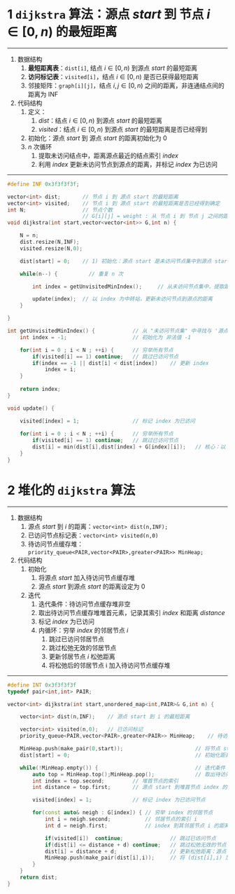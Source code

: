 # 1 `dijkstra` 算法：源点 $start$  到 节点 $i \in [0,n)$ 的最短距离
--------------------------
1) 数据结构
    1) **最短距离表**：`dist[i]`, 结点 $i \in [0,n)$ 到源点 $start$ 的最短距离
    2) **访问标记表**：`visited[i]`，结点 $i \in [0,n)$ 是否已获得最短距离
    3) 邻接矩阵：`graph[i][j]`，结点 $i,j \in [0,n)$ 之间的距离，非连通结点间的距离为 $\text{INF}$
2) 代码结构
   1) 定义：
      1) $dist$：结点 $i \in [0,n)$ 到源点 $start$ 的最短距离
      2) $visited$：结点 $i \in [0,n)$ 到源点 $start$ 的最短距离是否已经得到
   2) 初始化：源点 $start$ 到 源点 $start$ 的距离初始化为 $0$
   3) $n$ 次循环
      1) 提取未访问结点中，距离源点最近的结点索引 $index$
      2) 利用 $index$ 更新未访问节点到源点的距离，并标记 $index$ 为已访问
--------------------------
```C++
#define INF 0x3f3f3f3f;

vector<int> dist;       // 节点 i 到 源点 start 的最短距离
vector<int> visited;    // 节点 i 到 源点 start 的最短距离是否已经得到确定
int N;                  // 节点个数
                        // G[i][j] = weight : 从 节点 i 到 节点 j 之间的距离
void dijkstra(int start,vector<vector<int>> G,int n) {

    N = n;
    dist.resize(N,INF);
    visited.resize(N,0);

    dist[start] = 0;    // 1) 初始化：源点 start 是未访问节点集中到源点 start 最近的节点，且其距离为 0

    while(n--) {          // 重复 n 次

        int index = getUnvisitedMinIndex();     // 从未访问节点集中，提取距离源点最近的节点索引

        update(index);  // 以 index 为中转站，更新未访问节点到源点的距离
    }

}

int getUnvisitedMinIndex() {            // 从 "未访问节点集" 中寻找与 '源点距离最近的节点索引'
    int index = -1;                     // 初始化为 非法值 -1 

    for(int i = 0 ; i < N ; ++i) {      // 穷举所有节点
        if(visited[i] == 1) continue;   // 跳过已访问节点
        if(index == -1 || dist[i] < dist[index])    // 更新 index
            index = i;
    }
    
    return index;
}

void update() {

    visited[index] = 1;                 // 标记 index 为已访问
    
    for(int i = 0 ; i < N ; ++i) {      // 穷举所有节点
        if(visited[i] == 1) continue;   // 跳过已访问节点
        dist[i] = min(dist[i],dist[index] + G[index][i]);   // 核心：以 index 作为中转站，更新 i 到 start 的距离 
    }
}
```
# 2 堆化的 `dijkstra` 算法
--------------------------
1) 数据结构
   1) 源点 $start$ 到 $i$ 的距离：`vector<int> dist(n,INF);`
   2) 已访问节点标记表：`vector<int> visited(n,0)`
   3) 待访问节点缓存堆：`priority_queue<PAIR,vector<PAIR>,greater<PAIR>> MinHeap;`
2) 代码结构
   1) 初始化
      1) 将源点 $start$ 加入待访问节点缓存堆
      2) 源点 $start$ 到源点 $start$ 的距离设定为 $0$
   2) 迭代
      1) 迭代条件：待访问节点缓存堆非空
      2) 取出待访问节点缓存堆堆首元素，记录其索引 $index$ 和距离 $distance$
      3) 标记 $index$ 为已访问
      4) 内循环：穷举 $index$ 的邻居节点 $i$
         1) 跳过已访问邻居节点
         2) 跳过松弛无效的邻居节点
         3) 更新邻居节点 $i$ 松弛距离
         4) 将松弛后的邻居节点 i 加入待访问节点缓存堆
--------------------------
```C++
#define INT 0x3f3f3f3f
typedef pair<int,int> PAIR;

vector<int> dijkstra(int start,unordered_map<int,PAIR>& G,int n) {

    vector<int> dist(n,INF);    // 源点 start 到 i 的最短距离

    vector<int> visited(n,0);   // 已访问标记
    priority_queue<PAIR,vector<PAIR>,greater<PAIR>> MinHeap;    // 待访问节点缓存堆

    MinHeap.push(make_pair(0,start));                       // 将节点 start 加入待访问节点缓存堆
    dist[start] = 0;                                        // 初始化距离

    while(!MinHeap.empty()) {                               // 迭代条件：待访问节点缓存堆非空
        auto top = MinHeap.top();MinHeap.pop();             // 取出待访问节点缓存堆堆首节点
        int index = top.second;         // 堆首节点的索引
        int distance = top.first;       // 源点 start 到堆首节点 index 的距离

        visited[index] = 1;             // 标记 index 为已访问节点

        for(const auto& neigh : G[index]) { // 穷举 index 的邻居节点
            int i = neigh.second;           // 邻居节点的索引 i
            int d = neigh.first;            // index 到其邻居节点 i 的距离

            if(visited[i])  continue;               // 跳过已访问节点
            if(dist[i] <= distance + d) continue;   // 跳过松弛无效的节点
            dist[i] = distance + d;                 // 更新松弛距离：源点 start 到 index 的距离 + index 到 i 的距离
            MinHeap.push(make_pair(dist[i],i));     // 将 (dist[i],i) 加入待访问节点缓存堆
        }
    }
    return dist;
}
```